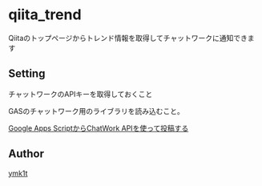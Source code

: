# qiita_trend
Qiitaのトップページからトレンド情報を取得してチャットワークに通知できます

## Setting
チャットワークのAPIキーを取得しておくこと

GASのチャットワーク用のライブラリを読み込むこと。

[Google Apps ScriptからChatWork APIを使って投稿する](https://qiita.com/y_minowa/items/39db8ca5bffc9c440caf)

## Author

[ymk1t](https://github.com/ymk1t)
